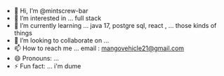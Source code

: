 - 👋 Hi, I’m @mintscrew-bar 
- 👀 I’m interested in ... full stack
- 🌱 I’m currently learning ... java 17, postgre sql,  react , ... those kinds of things
- 💞️ I’m looking to collaborate on ...
- 📫 How to reach me ... email : mangovehicle21@gmail.com
- 😄 Pronouns: ...
- ⚡ Fun fact: ... i'm dume

<!---
mintscrew-bar/mintscrew-bar is a ✨ special ✨ repository because its `README.md` (this file) appears on your GitHub profile.
You can click the Preview link to take a look at your changes.
--->
